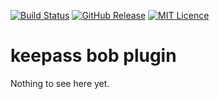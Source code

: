 
[![Build Status](https://travis-ci.org/codemonstur/jcli.svg?branch=master)](https://travis-ci.org/codemonstur/jcli)
[![GitHub Release](https://img.shields.io/github/release/codemonstur/jcli.svg)](https://github.com/codemonstur/jcli/releases) 
[![MIT Licence](https://badges.frapsoft.com/os/mit/mit.svg?v=103)](https://opensource.org/licenses/mit-license.php)

# keepass bob plugin

Nothing to see here yet.